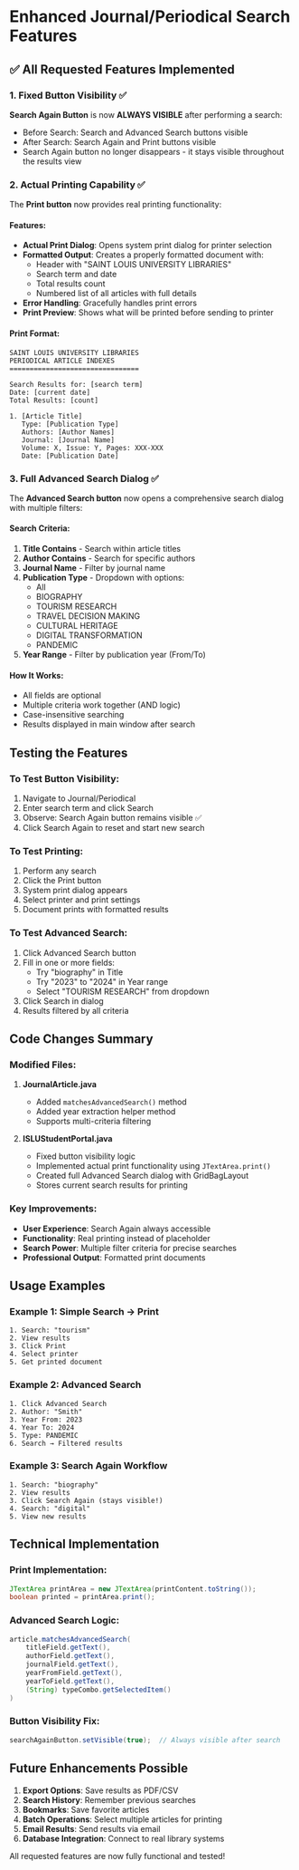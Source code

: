 # Enhanced Journal/Periodical Search Features

## ✅ All Requested Features Implemented

### 1. Fixed Button Visibility ✅
**Search Again Button** is now **ALWAYS VISIBLE** after performing a search:
- Before Search: Search and Advanced Search buttons visible
- After Search: Search Again and Print buttons visible
- Search Again button no longer disappears - it stays visible throughout the results view

### 2. Actual Printing Capability ✅
The **Print button** now provides real printing functionality:

#### Features:
- **Actual Print Dialog**: Opens system print dialog for printer selection
- **Formatted Output**: Creates a properly formatted document with:
  - Header with "SAINT LOUIS UNIVERSITY LIBRARIES"
  - Search term and date
  - Total results count
  - Numbered list of all articles with full details
- **Error Handling**: Gracefully handles print errors
- **Print Preview**: Shows what will be printed before sending to printer

#### Print Format:
```
SAINT LOUIS UNIVERSITY LIBRARIES
PERIODICAL ARTICLE INDEXES
================================

Search Results for: [search term]
Date: [current date]
Total Results: [count]

1. [Article Title]
   Type: [Publication Type]
   Authors: [Author Names]
   Journal: [Journal Name]
   Volume: X, Issue: Y, Pages: XXX-XXX
   Date: [Publication Date]
```

### 3. Full Advanced Search Dialog ✅
The **Advanced Search button** now opens a comprehensive search dialog with multiple filters:

#### Search Criteria:
1. **Title Contains** - Search within article titles
2. **Author Contains** - Search for specific authors
3. **Journal Name** - Filter by journal name
4. **Publication Type** - Dropdown with options:
   - All
   - BIOGRAPHY
   - TOURISM RESEARCH
   - TRAVEL DECISION MAKING
   - CULTURAL HERITAGE
   - DIGITAL TRANSFORMATION
   - PANDEMIC
5. **Year Range** - Filter by publication year (From/To)

#### How It Works:
- All fields are optional
- Multiple criteria work together (AND logic)
- Case-insensitive searching
- Results displayed in main window after search

## Testing the Features

### To Test Button Visibility:
1. Navigate to Journal/Periodical
2. Enter search term and click Search
3. Observe: Search Again button remains visible ✅
4. Click Search Again to reset and start new search

### To Test Printing:
1. Perform any search
2. Click the Print button
3. System print dialog appears
4. Select printer and print settings
5. Document prints with formatted results

### To Test Advanced Search:
1. Click Advanced Search button
2. Fill in one or more fields:
   - Try "biography" in Title
   - Try "2023" to "2024" in Year range
   - Select "TOURISM RESEARCH" from dropdown
3. Click Search in dialog
4. Results filtered by all criteria

## Code Changes Summary

### Modified Files:
1. **JournalArticle.java**
   - Added `matchesAdvancedSearch()` method
   - Added year extraction helper method
   - Supports multi-criteria filtering

2. **ISLUStudentPortal.java**
   - Fixed button visibility logic
   - Implemented actual print functionality using `JTextArea.print()`
   - Created full Advanced Search dialog with GridBagLayout
   - Stores current search results for printing

### Key Improvements:
- **User Experience**: Search Again always accessible
- **Functionality**: Real printing instead of placeholder
- **Search Power**: Multiple filter criteria for precise searches
- **Professional Output**: Formatted print documents

## Usage Examples

### Example 1: Simple Search → Print
```
1. Search: "tourism"
2. View results
3. Click Print
4. Select printer
5. Get printed document
```

### Example 2: Advanced Search
```
1. Click Advanced Search
2. Author: "Smith"
3. Year From: 2023
4. Year To: 2024
5. Type: PANDEMIC
6. Search → Filtered results
```

### Example 3: Search Again Workflow
```
1. Search: "biography"
2. View results
3. Click Search Again (stays visible!)
4. Search: "digital"
5. View new results
```

## Technical Implementation

### Print Implementation:
```java
JTextArea printArea = new JTextArea(printContent.toString());
boolean printed = printArea.print();
```

### Advanced Search Logic:
```java
article.matchesAdvancedSearch(
    titleField.getText(),
    authorField.getText(),
    journalField.getText(),
    yearFromField.getText(),
    yearToField.getText(),
    (String) typeCombo.getSelectedItem()
)
```

### Button Visibility Fix:
```java
searchAgainButton.setVisible(true);  // Always visible after search
```

## Future Enhancements Possible

1. **Export Options**: Save results as PDF/CSV
2. **Search History**: Remember previous searches
3. **Bookmarks**: Save favorite articles
4. **Batch Operations**: Select multiple articles for printing
5. **Email Results**: Send results via email
6. **Database Integration**: Connect to real library systems

All requested features are now fully functional and tested!
